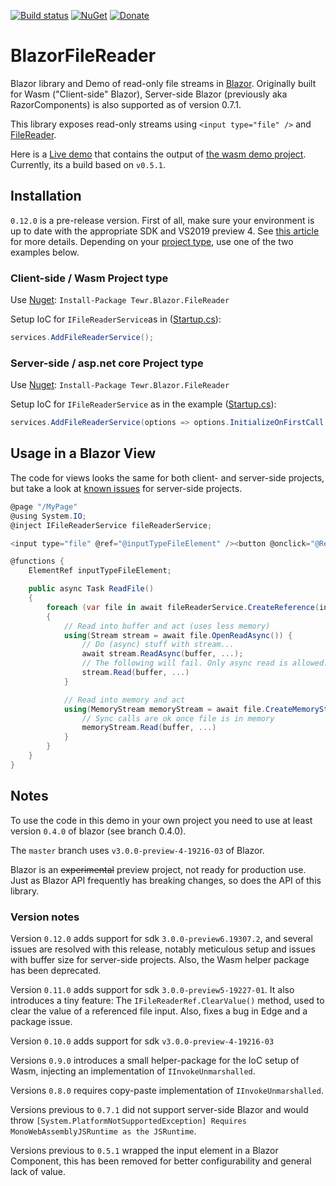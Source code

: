 [![Build status](https://ci.appveyor.com/api/projects/status/rr7pchwk7wbc3mn1/branch/master?svg=true)](https://ci.appveyor.com/project/Tewr/blazorfilereader/branch/master)
[![NuGet](https://img.shields.io/nuget/dt/Tewr.Blazor.FileReader.svg?label=Tewr.Blazor.FileReader)](https://www.nuget.org/packages/Tewr.Blazor.FileReader)
[![Donate](https://img.shields.io/badge/Donate-PayPal-green.svg)](https://www.paypal.com/cgi-bin/webscr?cmd=_donations&business=AC77J8GFQ6LYA&item_name=Blazor+File+Reader+Project&currency_code=EUR&source=url)

# BlazorFileReader
Blazor library and Demo of read-only file streams in [Blazor](https://github.com/aspnet/Blazor). 
Originally built for Wasm ("Client-side" Blazor), Server-side Blazor (previously aka RazorComponents) is also supported as of version 0.7.1.

This library exposes read-only streams using ```<input type="file" />```
and [FileReader](https://developer.mozilla.org/en-US/docs/Web/API/FileReader).

Here is a [Live demo](https://tewr.github.io/BlazorFileReader/) that contains the output of [the wasm demo project](src/Blazor.FileReader.Wasm.Demo). Currently, its a build based on ```v0.5.1```.

## Installation

```0.12.0``` is a pre-release version. First of all, make sure your environment is up to date with the appropriate SDK and VS2019 preview 4. See [this article](https://devblogs.microsoft.com/aspnet/asp-net-core-and-blazor-updates-in-net-core-3-0-preview-6/) for more details.
Depending on your [project type](https://docs.microsoft.com/en-us/aspnet/core/razor-components/faq?view=aspnetcore-3.0), use one of the two examples below.

### Client-side / Wasm Project type
Use [Nuget](https://www.nuget.org/packages/Tewr.Blazor.FileReader): ```Install-Package Tewr.Blazor.FileReader```

Setup IoC for ```IFileReaderService```as in ([Startup.cs](src/Blazor.FileReader.Wasm.Demo/Startup.cs#L11)):

```cs
services.AddFileReaderService();

```

### Server-side / asp.net core Project type

Use [Nuget](https://www.nuget.org/packages/Tewr.Blazor.FileReader): ```Install-Package Tewr.Blazor.FileReader```

Setup IoC for  ```IFileReaderService``` as in the example ([Startup.cs](src/Blazor.FileReader.ServerSideBlazor.Demo/Startup.cs#L16)):

```cs
services.AddFileReaderService(options => options.InitializeOnFirstCall = true);

```

## Usage in a Blazor View

The code for views looks the same for both client- and server-side projects, but take a look at [known issues](README.md#known-issues) for server-side projects.

```cs
@page "/MyPage"
@using System.IO;
@inject IFileReaderService fileReaderService;

<input type="file" @ref="@inputTypeFileElement" /><button @onclick="@ReadFile">Read file</button>

@functions {
    ElementRef inputTypeFileElement;

    public async Task ReadFile()
    {
        foreach (var file in await fileReaderService.CreateReference(inputTypeFileElement).EnumerateFilesAsync())
        {
            // Read into buffer and act (uses less memory)
            using(Stream stream = await file.OpenReadAsync()) {
                // Do (async) stuff with stream...
                await stream.ReadAsync(buffer, ...);
                // The following will fail. Only async read is allowed.
                stream.Read(buffer, ...)
            }

            // Read into memory and act
            using(MemoryStream memoryStream = await file.CreateMemoryStreamAsync(4096)) {
                // Sync calls are ok once file is in memory
                memoryStream.Read(buffer, ...)
            }
        }
    }
}
```

## Notes

To use the code in this demo in your own project you need to use at least version 
```0.4.0``` of blazor (see branch 0.4.0). 

The ```master``` branch uses ```v3.0.0-preview-4-19216-03``` of Blazor.

Blazor is an ~~experimental~~ preview project, not ready for production use. Just as Blazor API frequently has breaking changes, so does the API of this library.

### Version notes

Version ```0.12.0``` adds support for sdk ```3.0.0-preview6.19307.2```, and several issues are resolved with this release, notably meticulous setup and issues with buffer size for server-side projects. Also, the Wasm helper package has been deprecated.

Version ```0.11.0``` adds support for sdk ```3.0.0-preview5-19227-01```. It also introduces a tiny feature: The ```IFileReaderRef.ClearValue()``` method, used to clear the value of a referenced file input. Also, fixes a bug in Edge and a package issue.

Version ```0.10.0``` adds support for sdk ```v3.0.0-preview-4-19216-03```

Versions ```0.9.0``` introduces a small helper-package for the IoC setup of Wasm, injecting an implementation of ```IInvokeUnmarshalled```.

Versions ```0.8.0``` requires copy-paste implementation of ```IInvokeUnmarshalled```.

Versions previous to ```0.7.1``` did not support server-side Blazor and would throw ```[System.PlatformNotSupportedException] Requires MonoWebAssemblyJSRuntime as the JSRuntime```.

Versions previous to ```0.5.1``` wrapped the input element in a Blazor Component, this has been removed for better configurability and general lack of value.


